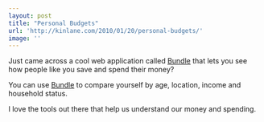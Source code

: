 ```yaml
---
layout: post
title: "Personal Budgets"
url: 'http://kinlane.com/2010/01/20/personal-budgets/'
image: ''
---
```


Just came across a cool web application called [Bundle][1] that lets you see how people like you save and spend their money?

You can use [Bundle][1] to compare yourself by age, location, income and household status.

I love the tools out there that help us understand our money and spending.

   [1]: http://bundle.com/
